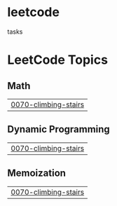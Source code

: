 # leetcode
tasks

<!---LeetCode Topics Start-->
# LeetCode Topics
## Math
|  |
| ------- |
| [0070-climbing-stairs](https://github.com/momenmohamed9/leetcode/tree/master/0070-climbing-stairs) |
## Dynamic Programming
|  |
| ------- |
| [0070-climbing-stairs](https://github.com/momenmohamed9/leetcode/tree/master/0070-climbing-stairs) |
## Memoization
|  |
| ------- |
| [0070-climbing-stairs](https://github.com/momenmohamed9/leetcode/tree/master/0070-climbing-stairs) |
<!---LeetCode Topics End-->